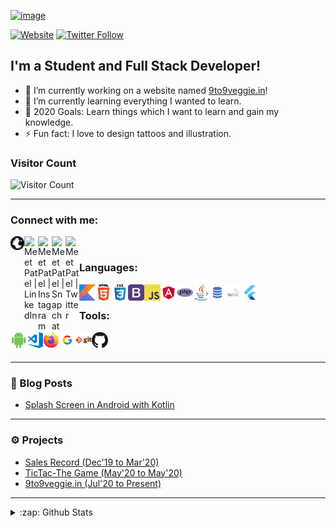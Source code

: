 [![image](https://user-images.githubusercontent.com/55292853/90651791-13c80b80-e25b-11ea-89f9-e012484242ba.png)](http://www.meetpatel.live/index)

<!-- *header title replaced by image*
# Hi there, I'm [Meet Patel][website] 👋
-->
[![Website](https://img.shields.io/website?label=meetpatel.live&style=for-the-badge&url=http%3A%2F%2Fmeetpatel.live)](http://meetpatel.live/)
[![Twitter Follow](https://img.shields.io/twitter/follow/kuchbhimeet?color=1DA1F2&logo=twitter&style=for-the-badge)](https://twitter.com/intent/follow?original_referer=https%3A%2F%2Fgithub.com%2FMeetPatel&screen_name=kuchbhimeete)

## I'm a Student and Full Stack Developer!

- 🔭 I’m currently working on a website named [9to9veggie.in][liveProject]!
- 🌱 I’m currently learning everything I wanted to learn.
- 🥅 2020 Goals: Learn things which I want to learn and gain my knowledge.
- ⚡ Fun fact: I love to design tattoos and illustration.

### Visitor Count
![Visitor Count](https://profile-counter.glitch.me/meetxpress/count.svg)

<!-- ### Spotify Playing 🎧
[<img src="https://now-playing-codestackr.vercel.app/api/spotify-playing" alt="codeSTACKr Spotify Playing" width="350" />](https://open.spotify.com/user/swyqyimdc12jajde4vpwd2x1b) -->

---

### Connect with me:

[<img align="left" alt="Meet Patel | meetpatel.live" width="22px" src="https://raw.githubusercontent.com/iconic/open-iconic/master/svg/globe.svg" target="_new" />][website]
[<img align="left" alt="Meet Patel | LinkedIn" width="22px" src="https://cdn.jsdelivr.net/npm/simple-icons@v3/icons/linkedin.svg" />][linkedin]
[<img align="left" alt="Meet Patel | Instagram" width="22px" src="https://cdn.jsdelivr.net/npm/simple-icons@v3/icons/instagram.svg" />][instagram]
[<img align="left" alt="Meet Patel | Snapchat" width="22px" src="https://cdn.jsdelivr.net/npm/simple-icons@v3/icons/snapchat.svg" />][snapchat]
[<img align="left" alt="Meet Patel | Twitter" width="22px" src="https://cdn.jsdelivr.net/npm/simple-icons@v3/icons/twitter.svg" />][twitter]
<br/>

### Languages: 

<img align="left" alt="Kotlin" width="26px" src="https://raw.githubusercontent.com/github/explore/80688e429a7d4ef2fca1e82350fe8e3517d3494d/topics/kotlin/kotlin.png" />
<img align="left" alt="HTML5" width="26px" src="https://raw.githubusercontent.com/github/explore/80688e429a7d4ef2fca1e82350fe8e3517d3494d/topics/html/html.png" />
<img align="left" alt="CSS3" width="26px" src="https://raw.githubusercontent.com/github/explore/80688e429a7d4ef2fca1e82350fe8e3517d3494d/topics/css/css.png" />
<img align="left" alt="Bootstrap" width="26px" src="https://raw.githubusercontent.com/github/explore/80688e429a7d4ef2fca1e82350fe8e3517d3494d/topics/bootstrap/bootstrap.png" />
<img align="left" alt="JavaScript" width="26px" src="https://raw.githubusercontent.com/github/explore/80688e429a7d4ef2fca1e82350fe8e3517d3494d/topics/javascript/javascript.png" />
<img align="left" alt="AngularJS" width="26px" src="https://raw.githubusercontent.com/github/explore/80688e429a7d4ef2fca1e82350fe8e3517d3494d/topics/angular/angular.png" />
<img align="left" alt="PHP" width="26px" src="https://raw.githubusercontent.com/github/explore/80688e429a7d4ef2fca1e82350fe8e3517d3494d/topics/php/php.png" />
<img align="left" alt="Java" width="26px" src="https://raw.githubusercontent.com/github/explore/80688e429a7d4ef2fca1e82350fe8e3517d3494d/topics/java/java.png" />
<img align="left" alt="SQL" width="26px" src="https://raw.githubusercontent.com/github/explore/80688e429a7d4ef2fca1e82350fe8e3517d3494d/topics/sql/sql.png" />
<img align="left" alt="MySQL" width="26px" src="https://raw.githubusercontent.com/github/explore/80688e429a7d4ef2fca1e82350fe8e3517d3494d/topics/mysql/mysql.png" />
<img align="left" alt="Flutter" width="26px" src="https://raw.githubusercontent.com/github/explore/80688e429a7d4ef2fca1e82350fe8e3517d3494d/topics/flutter/flutter.png" />
<br/>

### Tools:

<img align="left" alt="Android" width="26px" src="https://raw.githubusercontent.com/github/explore/80688e429a7d4ef2fca1e82350fe8e3517d3494d/topics/android/android.png" />
<img align="left" alt="Visual Studio Code" width="26px" src="https://raw.githubusercontent.com/github/explore/80688e429a7d4ef2fca1e82350fe8e3517d3494d/topics/visual-studio-code/visual-studio-code.png" />
<img align="left" alt="Firefox" width="26px" src="https://raw.githubusercontent.com/github/explore/80688e429a7d4ef2fca1e82350fe8e3517d3494d/topics/firefox/firefox.png" />
<img align="left" alt="Google Search" width="26px" src="https://raw.githubusercontent.com/github/explore/80688e429a7d4ef2fca1e82350fe8e3517d3494d/topics/google/google.png" />
<img align="left" alt="Git" width="26px" src="https://raw.githubusercontent.com/github/explore/80688e429a7d4ef2fca1e82350fe8e3517d3494d/topics/git/git.png" />
<img align="left" alt="GitHub" width="26px" src="https://raw.githubusercontent.com/github/explore/78df643247d429f6cc873026c0622819ad797942/topics/github/github.png" />

<br />
<br />

---

### 📕 Blog Posts

<!-- BLOG-POST-LIST:START -->
- [Splash Screen in Android with Kotlin](https://medium.com/@pmeet7895/splash-screen-in-android-with-kotlin-998eddae7ccf)
<!-- BLOG-POST-LIST:END -->

---

### ⚙️ Projects

- [Sales Record (Dec'19 to Mar'20)](https://github.com/meetxpress/SalesRecord-v1.0.0.git)
- [TicTac-The Game (May'20 to May'20)](https://github.com/meetxpress/Tic_Tac_Toe.git)
- [9to9veggie.in (Jul'20 to Present)][liveProject]

---

<details>
  <summary>:zap: Github Stats</summary>  
  <img align="center" src="https://github-readme-stats.vercel.app/api/top-langs/?username=meetxpress&hide_langs_below=1&&show_icons=true&title_color=08fdd8&icon_color=bb2acf&text_color=ffffff&bg_color=242424"/>
  <img align="left" alt="Meet Patel's Github Stats" src="https://github-readme-stats.codestackr.vercel.app/api?username=meetxpress&show_icons=true&hide_border=false&theme=radical" />
 
 
</details>

[website]: http://meetpatel.live/
[liveProject]: http://9to9veggie.in/
[twitter]: https://twitter.com/kuchbhimeet
[instagram]: https://instagram.com/meetxpress
[linkedin]: https://linkedin.com/in/meetxpress
[snapchat]: https://snapchat.com/add/m_mv99
[medium]: https://medium.com/@pmeet7895
